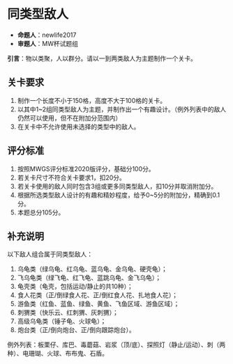 # 同类型敌人

- **命题人**：newlife2017
- **审题人**：MW杯试题组

**引言**：物以类聚，人以群分。请以一到两类敌人为主题制作一个关卡。

## 关卡要求

1. 制作一个长度不小于150格，高度不大于100格的关卡。
2. 以其中1~2组同类型敌人为主题，并制作出一个有趣设计。（例外列表中的敌人仍然可以使用，但不在附加分范围内）
3. 在关卡中不允许使用未选择的类型中的敌人。

## 评分标准

1. 按照MWGS评分标准2020版评分，基础分100分。
2. 若关卡尺寸不符合关卡要求1，扣20分。
3. 若关卡使用的敌人同时包含3组或更多同类型敌人，扣10分并取消附加分。
4. 根据所选类型敌人设计的有趣和精妙程度，给予0~5分的附加分，精确到0.1分。
5. 本题总分105分。

## 补充说明

以下敌人组合属于同类型敌人：

1. 乌龟类（绿乌龟、红乌龟、蓝乌龟、金乌龟、硬壳龟）；
2. 飞乌龟类（绿飞龟、红飞龟、蓝跳乌龟、金飞乌龟）；
3. 龟壳类（龟壳，包括运动/静止的共10种）；
4. 食人花类（正/倒绿食人花、正/倒红食人花、扎地食人花）；
5. 游鱼类（红鱼、蓝鱼、绿鱼、黄鱼、飞鱼区域、游鱼区域）；
6. 刺猬类（快乐云、红刺猬、灰刺猬）；
7. 高级乌龟类（锤子龟、火球龟）；
8. 炮台类（正/倒向炮台、正/倒向跟踪炮台）。

例外列表：板栗仔、库巴、毒蘑菇、岩浆（顶/底）、探照灯（静止/运动）、刺（两种）、电珊瑚、火球、布布鬼、石盾。